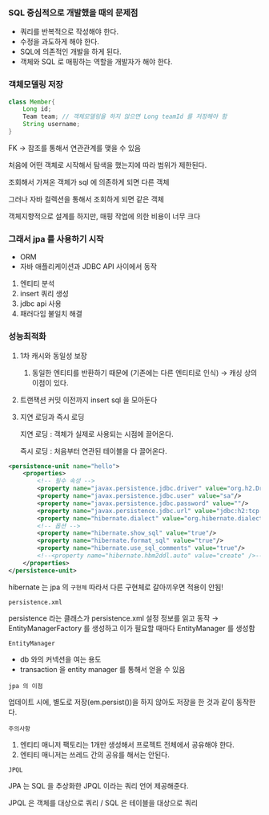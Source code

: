 ### SQL 중심적으로 개발했을 때의 문제점

- 쿼리를 반복적으로 작성해야 한다.
- 수정을 과도하게 해야 한다.
- SQL에 의존적인 개발을 하게 된다.
- 객체와 SQL 로 매핑하는 역할을 개발자가 해야 한다.

### 객체모델링 저장

```java
class Member{
	Long id;
	Team team; // 객체모델링을 하지 않으면 Long teamId 를 저장해야 함 
	String username;
}
```

FK → 참조를 통해서 연관관계를 맺을 수 있음

처음에 어떤 객체로 시작해서 탐색을 했는지에 따라 범위가 제한된다.

조회해서 가져온 객체가 sql 에 의존하게 되면 다른 객체

그러나 자바 컬렉션을 통해서 조회하게 되면 같은 객체

객체지향적으로 설계를 하지만, 매핑 작업에 의한 비용이 너무 크다

### 그래서 jpa 를 사용하기 시작

- ORM
- 자바 애플리케이션과 JDBC API 사이에서 동작
1. 엔티티 분석
2. insert 쿼리 생성
3. jdbc api 사용
4. 패러다임 불일치 해결

### 성능최적화

1. 1차 캐시와 동일성 보장
    1. 동일한 엔티티를 반환하기 때문에 (기존에는 다른 엔티티로 인식) → 캐싱 상의 이점이 있다.
2. 트랜잭션 커밋 이전까지 insert sql 을 모아둔다
3. 지연 로딩과 즉시 로딩

   지연 로딩 : 객체가 실제로 사용되는 시점에 끌어온다.

   즉시 로딩 : 처음부터 연관된 테이블을 다 끌어온다.

```xml
<persistence-unit name="hello">
    <properties>
        <!-- 필수 속성 -->
        <property name="javax.persistence.jdbc.driver" value="org.h2.Driver"/>
        <property name="javax.persistence.jdbc.user" value="sa"/>
        <property name="javax.persistence.jdbc.password" value=""/>
        <property name="javax.persistence.jdbc.url" value="jdbc:h2:tcp://localhost/~/test"/>
        <property name="hibernate.dialect" value="org.hibernate.dialect.H2Dialect"/>
        <!-- 옵션 -->
        <property name="hibernate.show_sql" value="true"/>
        <property name="hibernate.format_sql" value="true"/>
        <property name="hibernate.use_sql_comments" value="true"/>
        <!--<property name="hibernate.hbm2ddl.auto" value="create" />-->
    </properties>
</persistence-unit>
```

hibernate 는 jpa 의 `구현체` 따라서 다른 구현체로 갈아끼우면 적용이 안됨!

`persistence.xml`

persistence 라는 클래스가 persistence.xml 설정 정보를 읽고 동작 → EntityManagerFactory 를 생성하고 이가 필요할 때마다 EntityManager 를 생성함

`EntityManager`

- db 와의 커넥션을 여는 용도
- transaction 을 entity manager 를 통해서 얻을 수 있음

`jpa 의 이점`

업데이트 시에, 별도로 저장(em.persist())을 하지 않아도 저장을 한 것과 같이 동작한다.

`주의사항`

1. 엔티티 매니저 팩토리는 1개만 생성해서 프로젝트 전체에서 공유해야 한다.
2. 엔티티 매니저는 쓰레드 간의 공유를 해서는 안된다.

`JPQL`

JPA 는 SQL 을 추상화한 JPQL 이라는 쿼리 언어 제공해준다.

JPQL 은 객체를 대상으로 쿼리 / SQL 은 테이블을 대상으로 쿼리